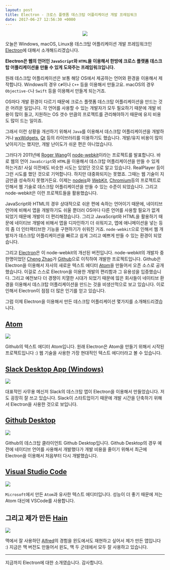 ```yaml
---
layout: post
title: Electron - 크로스 플랫폼 데스크탑 어플리케이션 개발 프레임워크
date: 2017-06-27 12:56:30 +0000
---
```


<center>
<img src="https://steemitimages.com/DQmWdpWeFcZpHrkafrQHbVVZDPoLUYiPsXNcW74urFGQMeq/image.png" style="max-width:100%;">
</center>

오늘은 Windows, macOS, Linux용 데스크탑 어플리케이션 개발 프레임워크인 [Electron](https://electron.atom.io)에 대해서 소개해드리겠습니다.

**Electron은 웹의 언어인 `JavaScript`와 `HTML`을 이용해서 한방에 크로스 플랫폼 데스크탑 어플리케이션을 만들 수 있게 도와주는 프레임워크입니다.**

원래 데스크탑 어플리케이션은 보통 해당 OS에서 제공하는 언어와 환경을 이용해서 제작합니다.
Windows의 경우 `C#`이나 `C++` 등을 이용해서 만들고요.
macOS의 경우 `Objective-C`나 `Swift` 등을 이용해서 만들게 되는거죠.

OS마다 개발 환경이 다르기 때문에 크로스 플랫폼 데스크탑 어플리케이션을 만드는 것은 어려운 일입니다.
각 언어를 사용할 수 있는 개발자가 모두 필요하기 때문에 개발 비용이 많이 들고, 
지원하는 OS 갯수 만큼의 프로젝트를 관리해야하기 때문에 유지 비용도 많이 드는 일이죠.

그래서 이런 상황을 개선하기 위해서 `Java`를 이용해서 데스크탑 어플리케이션을 개발하거나 [wxWidgets](https://www.wxwidgets.org/), [Qt](https://www.qt.io/) 등의 라이브러리를 이용하기도 했습니다.
개발/유지 비용이 많이 낮아지기는 했지만, 개발 난이도가 쉬운 편은 아니었습니다.

그러다가 2011년에 [Roger Wang](https://github.com/rogerwang)이 [node-webkit](https://github.com/nwjs/nw.js/tree/webkitgtk)이라는 프로젝트를 발표합니다.
바로 웹의 언어 `JavaScript`와 `HTML`을 이용해서 데스크탑 어플리케이션을 만들 수 있게 하는거죠!
사실 이전에도 비슷한 시도는 있었던 것으로 알고 있습니다. RealPlayer 등이 그런 시도를 했던 것으로 기억합니다.
하지만 대중화되지는 못했죠. 그때는 웹 기술이 지금만큼 성숙하지 못했거든요.
이제는 [nodejs](https://nodejs.org)와 [WebKit](https://webkit.org), [Chromium](https://www.chromium.org/)등의 프로젝트로 인해서 웹 기술로 데스크탑 어플리케이션을 만들 수 있는 수준이 되었습니다. 그리고 node-webkit은 이런 프로젝트들을 활용했습니다.

JavaScript와 HTML의 경우 상대적으로 쉬운 편에 속하는 언어이기 때문에, 네이티브 언어에 비해서 앱을 개발하기도 쉬울 뿐더러 OS마다 다른 언어를 사용할 필요가 없게 되었기 때문에 개발이 더 편리해졌습니다.
그리고 JavaScript와 HTML을 활용하기 때문에 네이티브 개발에 비해서 앱을 디자인하기 더 쉬워지고, 앱에 애니메이션을
 넣는 등의 좀 더 인터랙티브한 기능을 구현하기가 쉬워진 거죠.
`node-webkit`으로 인해서 웹 개발자가 데스크탑 어플리케이션을 빠르고 쉽게 그리고 예쁘게 만들 수 있는 환경이 되었습니다.

그리고 [Electron](https://electron.atom.io)은 이 node-webkit의 개선된 버전입니다.
node-webkit의 개발자 중 한명이었던 [Cheng Zhao](https://github.com/zcbenz)가 [Github](https://github.com)으로 이직하여 개발한 프로젝트입니다.
Github은 Electron을 이용해서 자사의 새로운 텍스트 에디터 [Atom](https://atom.io)을 만들어서 오픈 소스로 공개했습니다.
이걸로 스스로 Electron을 이용한 개발의 편리함과 그 유용성을 입증했습니다.
그리고 예전보다 더 경쟁이 치열한 시대가 되었기 때문에 많은 회사들이 네이티브 환경을 이용해서 데스크탑 어플리케이션을 만드는 것을 비생산적으로 보고 있습니다.
이로 인해서 Electron이 점점 더 많은 인기를 얻고 있습니다.

그럼 이제 Electron을 이용해서 만든 데스크탑 어플리케이션 몇가지를 소개해드리겠습니다.

## [Atom](https://atom.io)
<img src="https://steemitimages.com/DQmYVgwzTJzM8dGypbuTjB6G6j8t6UsSoeomCKxyTzYQ1Bf/image.png" style="max-width:100%;">

Github의 텍스트 에디터 Atom입니다. 원래 Electron은 Atom을 만들기 위해서 시작된 프로젝트입니다 :)
웹 기술을 사용한 가장 현대적인 텍스트 에디터라고 볼 수 있습니다. 

## [Slack Desktop App (Windows)](https://slack.com/)
<img src="https://steemitimages.com/DQmUqBnDpyeY1h1UQPQHnLRucLVZCzPVR1Putg48HenQwUV/image.png" style="max-width:100%;">

대표적인 사무용 메신저 Slack의 데스크탑 앱이 Electron을 이용해서 만들었습니다.
저도 굉장히 잘 쓰고 있습니다.
Slack이 스타트업이기 때문에 개발 시간을 단축하기 위해서 Electron을 사용한 것으로 보입니다.

## [Github Desktop](https://desktop.github.com/)
<img src="https://steemitimages.com/DQmQexDDpxu7HNdz2wjoPcKy8NawbJL9Sa6NqzbD7nNFukN/image.png" style="max-width:100%;">

Github의 데스크탑 클라이언트 Github Desktop입니다.
Github Desktop의 경우 예전에 네이티브 언어를 사용해서 개발했다가 개발 비용을 줄이기 위해서 최근에 Electron을 이용해서 처음부터 다시 개발했습니다.

## [Visual Studio Code](https://code.visualstudio.com/)
<img src="https://steemitimages.com/DQmZN1oVCM2GhgLCjgUvBWdcEEVHgfpr134Gxs7QrjqiZSz/image.png" style="max-width:100%;">

`Microsoft`에서 만든 `Atom`과 유사한 텍스트 에디터입니다.
성능이 더 좋기 때문에 저는 Atom 대신에 VSCode를 사용합니다.

## 그리고 제가 만든 [Hain](https://github.com/hainproject/hain)
<img src="https://steemitimages.com/DQmXVafsMHZt6MUav2RmZk4vp8T5ZedUTRqJ9TyoWEB3vKC/image.png" style="max-width:100%;">

맥에서 잘 사용하던 [Alfred](https://www.alfredapp.com/)의 경험을 윈도에서도 재현하고 싶어서 제가 만든 앱입니다 :)
지금은 맥 버전도 만들어서 윈도, 맥 두 군데에서 모두 잘 사용하고 있습니다.

---
지금까지 Electron에 대한 소개였습니다.
감사합니다.